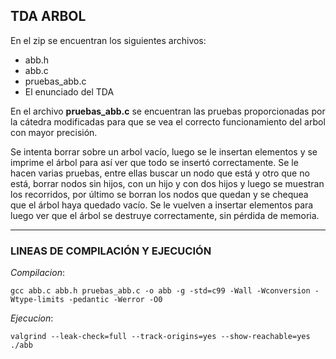 ## TDA ARBOL

En el zip se encuentran los siguientes archivos:  
- abb.h  
- abb.c  
- pruebas_abb.c  
- El enunciado del TDA  

En el archivo **pruebas_abb.c** se encuentran las pruebas proporcionadas por la cátedra modificadas para que 
se vea el correcto funcionamiento del arbol con mayor precisión.

Se intenta borrar sobre un arbol vacío, luego se le insertan elementos y se imprime el árbol para así ver que
todo se insertó correctamente. Se le hacen varias pruebas, entre ellas buscar un nodo que está y otro que no está,
borrar nodos sin hijos, con un hijo y con dos hijos y luego se muestran los recorridos, por último se borran los nodos
que quedan y se chequea que el árbol haya quedado vacío.
Se le vuelven a insertar elementos para luego ver que el árbol se destruye correctamente, sin pérdida de memoria.

---

### LINEAS DE COMPILACIÓN Y EJECUCIÓN

_Compilacion_: 

`gcc abb.c abb.h pruebas_abb.c -o abb -g -std=c99 -Wall -Wconversion -Wtype-limits -pedantic -Werror -O0`

_Ejecucion_:

`valgrind --leak-check=full --track-origins=yes --show-reachable=yes ./abb`





